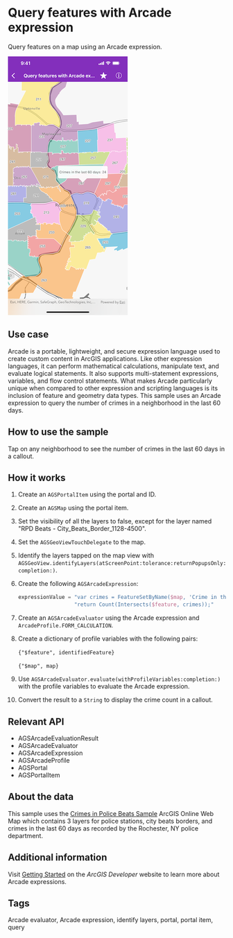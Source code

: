 # Query features with Arcade expression

Query features on a map using an Arcade expression.

![Query features with Arcade expression](query-features-arcade-expression.png)

## Use case

Arcade is a portable, lightweight, and secure expression language used to create custom content in ArcGIS applications. Like other expression languages, it can perform mathematical calculations, manipulate text, and evaluate logical statements. It also supports multi-statement expressions, variables, and flow control statements. What makes Arcade particularly unique when compared to other expression and scripting languages is its inclusion of feature and geometry data types. This sample uses an Arcade expression to query the number of crimes in a neighborhood in the last 60 days.

## How to use the sample

Tap on any neighborhood to see the number of crimes in the last 60 days in a callout.

## How it works

1. Create an `AGSPortalItem` using the portal and ID.
2. Create an `AGSMap` using the portal item.
3. Set the visibility of all the layers to false, except for the layer named "RPD Beats  - City_Beats_Border_1128-4500".
4. Set the `AGSGeoViewTouchDelegate` to the map.
5. Identify the layers tapped on the map view with `AGSGeoView.identifyLayers(atScreenPoint:tolerance:returnPopupsOnly:completion:)`.
6. Create the following `AGSArcadeExpression`:

	 ```swift		
	 expressionValue = "var crimes = FeatureSetByName($map, 'Crime in the last 60 days');\n"
     				   "return Count(Intersects($feature, crimes));"
     ```
            
7. Create an `AGSArcadeEvaluator` using the Arcade expression and `ArcadeProfile.FORM_CALCULATION`.
8. Create a dictionary of profile variables with the following pairs:

	 `{"$feature", identifiedFeature}`
	 
	 `{"$map", map}`
	 
9. Use `AGSArcadeEvaluator.evaluate(withProfileVariables:completion:)` with the profile variables to evaluate the Arcade expression.
10. Convert the result to a `String` to display the crime count in a callout.

## Relevant API

* AGSArcadeEvaluationResult
* AGSArcadeEvaluator
* AGSArcadeExpression
* AGSArcadeProfile
* AGSPortal
* AGSPortalItem

## About the data

This sample uses the [Crimes in Police Beats Sample](https://www.arcgis.com/home/item.html?id=14562fced3474190b52d315bc19127f6) ArcGIS Online Web Map which contains 3 layers for police stations, city beats borders, and crimes in the last 60 days as recorded by the Rochester, NY police department.

## Additional information

Visit [Getting Started](https://developers.arcgis.com/arcade/) on the *ArcGIS Developer* website to learn more about Arcade expressions.

## Tags

Arcade evaluator, Arcade expression, identify layers, portal, portal item, query
